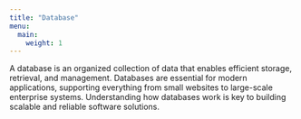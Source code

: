 ```yaml
---
title: "Database"
menu:
  main:
    weight: 1
---
```

A database is an organized collection of data that enables efficient storage, retrieval, and management. Databases are essential for modern applications, supporting everything from small websites to large-scale enterprise systems. Understanding how databases work is key to building scalable and reliable software solutions.